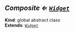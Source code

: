 
<base href="//D:/Personal/autotility/docs/">
<link rel="stylesheet" href="./dist/style.css" />
<a name="Composite"></a>

## *Composite ⇐ [<code>Widget</code>](#Widget)*
**Kind**: global abstract class  
**Extends**: [<code>Widget</code>](#Widget)  

<script src="./dist/bundle.js" /></script>
		